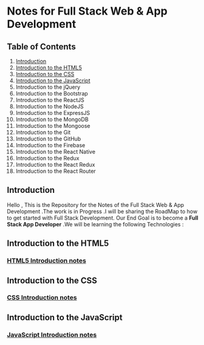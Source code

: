 # Notes for Full Stack Web & App Development

## Table of Contents

1. [Introduction](#introduction)
2. [Introduction to the HTML5](#introduction-to-the-html5)
3. [Introduction to the CSS](#introduction-to-the-css)
4. [Introduction to the JavaScript](#introduction-to-the-javascript)
5. Introduction to the jQuery
6. Introduction to the Bootstrap
7. Introduction to the ReactJS
8. Introduction to the NodeJS
9. Introduction to the ExpressJS
10. Introduction to the MongoDB
11. Introduction to the Mongoose
12. Introduction to the Git
13. Introduction to the GitHub
14. Introduction to the Firebase
15. Introduction to the React Native
16. Introduction to the Redux
17. Introduction to the React Redux
18. Introduction to the React Router


## Introduction
Hello , This is the Repository for the Notes of the Full Stack Web & App Development .The work is in Progress .I will be sharing the RoadMap to how to get started with Full Stack Development.
Our End Goal is to become a **Full Stack App Developer** .We will be learning the following Technologies :

## Introduction to the HTML5
### [HTML5 Introduction notes](Intro-To-HTML-CSS/HTML.md)

## Introduction to the CSS
### [CSS Introduction notes](Intro-To-HTML-CSS/CSS.md)

## Introduction to the JavaScript
### [JavaScript Introduction notes](Intro-To-Javascript/Javascript.md)

